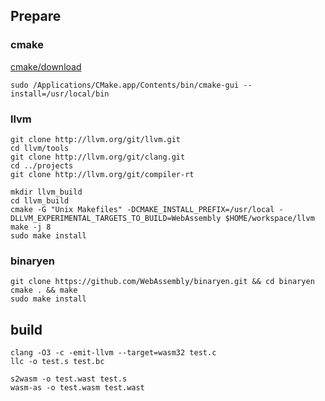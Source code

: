 ## Prepare


### cmake

[cmake/download](https://cmake.org/download/)

```
sudo /Applications/CMake.app/Contents/bin/cmake-gui --install=/usr/local/bin
```

### llvm

```shell
git clone http://llvm.org/git/llvm.git
cd llvm/tools
git clone http://llvm.org/git/clang.git
cd ../projects
git clone http://llvm.org/git/compiler-rt

mkdir llvm_build
cd llvm_build
cmake -G "Unix Makefiles" -DCMAKE_INSTALL_PREFIX=/usr/local -DLLVM_EXPERIMENTAL_TARGETS_TO_BUILD=WebAssembly $HOME/workspace/llvm
make -j 8
sudo make install
```

### binaryen

```
git clone https://github.com/WebAssembly/binaryen.git && cd binaryen
cmake . && make
sudo make install
```

## build

```shell
clang -O3 -c -emit-llvm --target=wasm32 test.c
llc -o test.s test.bc

s2wasm -o test.wast test.s
wasm-as -o test.wasm test.wast
```
